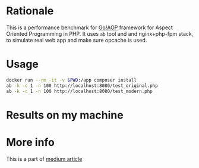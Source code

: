# Rationale
This is a performance benchmark for [Go!AOP](https://github.com/goaop/framework) framework for Aspect Oriented Programming
in PHP. It uses `ab` tool and and nginx+php-fpm stack, to simulate real web app and make sure opcache is used.

# Usage
```bash
docker run --rm -it -v $PWD:/app composer install
ab -k -c 1 -n 100 http://localhost:8080/test_original.php
ab -k -c 1 -n 100 http://localhost:8080/test_modern.php
```

# Results on my machine


# More info
This is a part of [medium article](https://medium.com) 
